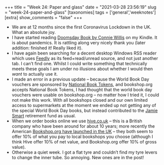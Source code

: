 +++
title = "Week 24: Paper and glass"
date = "2021-03-28 23:56:19"
slug = "week-24-paper-and-glass"
[taxonomies]
tags = ['general','weeknotes']
[extra]
show_comments = "false"
+++

- We are at 12 months since the first Coronavirus Lockdown in the UK. What an absolute joy.
- I have started reading [Doomsday Book by Connie Willis](https://en.m.wikipedia.org/wiki/Doomsday_Book_(novel)) on my Kindle. It is about pandemics. It is rattling along very nicely thank you (later addition: finished it! Really liked it).
- I have again been searching for a decent desktop Windows RSS reader which uses [Feedly](https://www.feedly.com) as its feed+read/unread source, and not just another tab. I can’t find one. Whilst I could write something that technically meets these goals I am under no illusions about whether I would then *want* to actually use it.
- I made an error in a previous update – because the World Book Day vouchers are sponsored by [National Book Tokens](https://www.nationalbooktokens.com/), and bookshop.org accepts National Book Tokens, I had thought that the world book day vouchers were usable on bookshop.org – no matter how I tried it, I could not make this work. With all bookshops closed and our own limited access to supermarkets at the moment we ended up not getting any of the special World Book Day books, but instead contributed to the [Jamie Smart](http://www.fumboo.com/) retirement fund as usual.
- When we order books online we use [hive.co.uk](https://hive.co.uk) – this is a British company who have been around for about 10 years; more recently the American [Bookshop.org have launched in the UK](https://uk.bookshop.org/) – they both seem to offer 10% of what you pay to local bookshops you choose (although I think Hive offer 10% of net value, and Bookshop.org offer 10% of gross value).
- Otherwise a quiet week. I got a flat tyre and couldn’t find my tyre levers to change the inner tube. So annoying. New ones are in the post!
